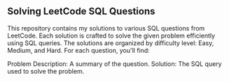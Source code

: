 ## Solving LeetCode SQL Questions

This repository contains my solutions to various SQL questions from LeetCode. Each solution is crafted to solve the given problem efficiently using SQL queries. The solutions are organized by difficulty level: Easy, Medium, and Hard. For each question, you'll find:

Problem Description: A summary of the question.
Solution: The SQL query used to solve the problem.
